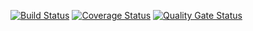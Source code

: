 [![Build Status](https://travis-ci.org/UgryumovM/MMH.svg?branch=master)](https://travis-ci.org/UgryumovM/MMH)
[![Coverage Status](https://coveralls.io/repos/github/UgryumovM/MMH/badge.svg?branch=master)](https://coveralls.io/github/UgryumovM/MMH?branch=master)
[![Quality Gate Status](https://sonarcloud.io/api/project_badges/measure?project=UgryumovM_MMH&metric=alert_status)](https://sonarcloud.io/dashboard?id=UgryumovM_MMH)